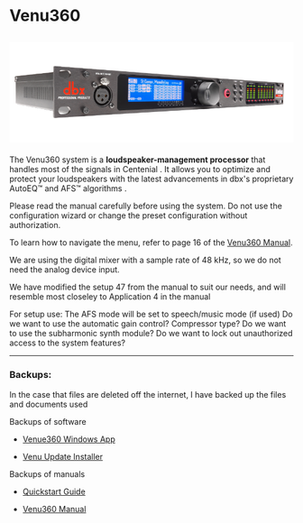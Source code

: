 # Venu360
![](/Centenial/venu360/venu360.png)
---
The Venu360 system is a **loudspeaker-management processor** that handles most of the signals in Centenial . It allows you to optimize and protect your loudspeakers with the latest advancements in dbx's proprietary AutoEQ™ and AFS™ algorithms .

Please read the manual carefully before using the system. Do not use the configuration wizard or change the preset configuration without authorization.

To learn how to navigate the menu, refer to page 16 of the [Venu360 Manual](\Centenial\venu360\DriveRack_VENU360_Manual.pdf).

We are using the digital mixer with a sample rate of 48 kHz, so we do not need the analog device input.

We have modified the setup 47 from the manual to suit our needs, and will resemble most closeley to Application 4 in the manual


For setup use:
    The AFS mode will be set to speech/music mode (if used)
    Do we want to use the automatic gain control?
    Compressor type?
    Do we want to use the subharmonic synth module?
    Do we want to lock out unauthorized access to the system features?


---

### Backups:

In the case that files are deleted off the internet, I have backed up the files and documents used 

Backups of software

- [Venue360 Windows App](\Centenial\venu360\VENU360.exe)

- [Venu Update Installer](\Centenial\venu360\\VenuUpdateInstaller.exe)

Backups of manuals

- [Quickstart Guide](\Centenial\venu360\VENU360_Quick_Start.pdf)

- [Venu360 Manual](\Centenial\venu360\DriveRack_VENU360_Manual.pdf)
